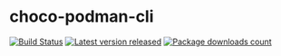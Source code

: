 # choco-podman-cli

[![Build Status](https://travis-ci.com/lareeth/choco-podman-cli.svg?branch=master)](https://travis-ci.com/lareeth/choco-podman-cli)
[![Latest version released](https://img.shields.io/chocolatey/v/podman-cli.svg)](https://chocolatey.org/packages/podman-cli)
[![Package downloads count](https://img.shields.io/chocolatey/dt/podman-cli.svg)](https://chocolatey.org/packages/podman-cli)
